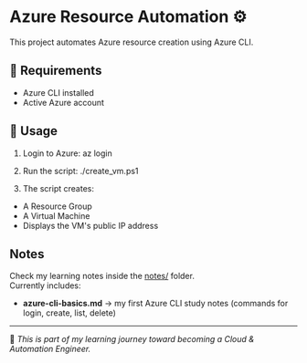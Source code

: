 # Azure Resource Automation ⚙️

This project automates Azure resource creation using Azure CLI.

## 🧰 Requirements
- Azure CLI installed  
- Active Azure account  

## 🚀 Usage
1. Login to Azure:
az login

2. Run the script:
./create_vm.ps1
3. The script creates:
- A Resource Group  
- A Virtual Machine  
- Displays the VM's public IP address  

## Notes
Check my learning notes inside the [notes/](notes/) folder.  
Currently includes:
- **azure-cli-basics.md** → my first Azure CLI study notes (commands for login, create, list, delete)

---

🧠 *This is part of my learning journey toward becoming a Cloud & Automation Engineer.*
